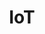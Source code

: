 ---
layout: list
title: IoT
slug: iot
menu: false
description: >
  The Internet of things (IoT) refers to the concept of extending Internet connectivity beyond conventional computing platforms such as personal computers and mobile devices, and into any range of traditionally "dumb" or non-internet-enabled physical devices and everyday objects. `wiki`
---